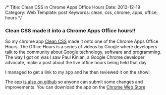 /*
Title: Clean CSS in Chrome Apps Office Hours
Date: 2012-12-19
Category: Web
Template: post
Keywords: clean, css, chrome, apps, office, hours
*/

### Clean CSS made it into a Chrome Apps Office hours!!

So my chrome app [Clean CSS](http://james2doyle.github.com/clean-css-chrome-app/ "Clean CSS Chrome App") made it onto one of the Chrome Apps Office Hours. The Office Hours is a series of videos by Google where developers talk to the community about Google technology, software and programming. The way I got on was I saw Paul Kinlan, a Google Chrome developer advocate, make a post about the live office hours being held that day.

I managed to get a link to my app and he then reviewed it on the show!

The app [is also on github](https://github.com/james2doyle/clean-css-chrome-app/ "Clean CSS on Github") so anyone can submit some changes and improvements.  You can download the app on the [Chrome Web Store](http://goo.gl/D9F7u "Clean CSS on Chrome Web Store")